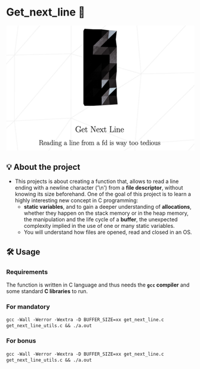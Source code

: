 # Get_next_line 📖
<a href="https://cdn.intra.42.fr/pdf/pdf/72445/en.subject.pdf"><img src="https://github.com/imahri/get_next_line_FX/blob/main/pic_sub.png"/></a>
## 💡  About the project
-	This projects is about creating a function that, allows to read a line ending with a newline character ('\n') from a **file descriptor**, without knowing its size beforehand.
One of the goal of this project is to learn a highly interesting new concept in C programming: 
	-	**static variables**, and to gain a deeper understanding of **allocations**, whether they happen on the stack memory or in the heap memory, the manipulation and the life cycle of a **buffer**, the unexpected complexity implied in the use of one or many static variables.
	-	You will understand how files are opened, read and closed in an OS.
## 🛠️  Usage
### Requirements  
The function is written in C language and thus needs the  **`gcc`  compiler**  and some standard  **C libraries**  to run.

### For mandatory

    gcc -Wall -Werror -Wextra -D BUFFER_SIZE=xx get_next_line.c get_next_line_utils.c && ./a.out
### For bonus

    gcc -Wall -Werror -Wextra -D BUFFER_SIZE=xx get_next_line.c get_next_line_utils.c && ./a.out
